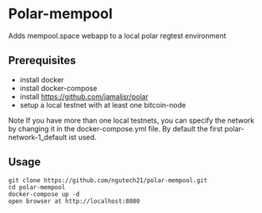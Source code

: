 # Polar-mempool

Adds mempool.space webapp to a local polar regtest environment

## Prerequisites

- install docker
- install docker-compose
- install https://github.com/jamaljsr/polar
- setup a local testnet with at least one bitcoin-node

Note
If you have more than one local testnets, you can specify the network by changing it in the docker-compose.yml file. By default the first polar-network-1_default ist used.

## Usage

```
git clone https://github.com/ngutech21/polar-mempool.git
cd polar-mempool
docker-compose up -d
open browser at http://localhost:8080

```
